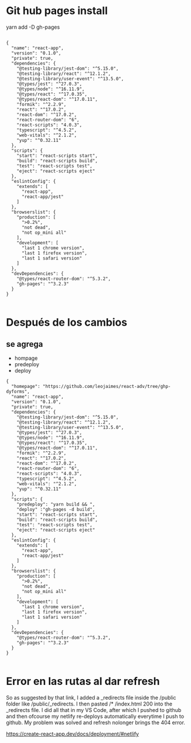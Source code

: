 # Git hub pages install

yarn add -D gh-pages

```

{
  "name": "react-app",
  "version": "0.1.0",
  "private": true,
  "dependencies": {
    "@testing-library/jest-dom": "^5.15.0",
    "@testing-library/react": "^12.1.2",
    "@testing-library/user-event": "^13.5.0",
    "@types/jest": "^27.0.3",
    "@types/node": "^16.11.9",
    "@types/react": "^17.0.35",
    "@types/react-dom": "^17.0.11",
    "formik": "^2.2.9",
    "react": "^17.0.2",
    "react-dom": "^17.0.2",
    "react-router-dom": "6",
    "react-scripts": "4.0.3",
    "typescript": "^4.5.2",
    "web-vitals": "^2.1.2",
    "yup": "^0.32.11"
  },
  "scripts": {
    "start": "react-scripts start",
    "build": "react-scripts build",
    "test": "react-scripts test",
    "eject": "react-scripts eject"
  },
  "eslintConfig": {
    "extends": [
      "react-app",
      "react-app/jest"
    ]
  },
  "browserslist": {
    "production": [
      ">0.2%",
      "not dead",
      "not op_mini all"
    ],
    "development": [
      "last 1 chrome version",
      "last 1 firefox version",
      "last 1 safari version"
    ]
  },
  "devDependencies": {
    "@types/react-router-dom": "^5.3.2",
    "gh-pages": "^3.2.3"
  }
}


```

# Después de los cambios

## se agrega

- hompage
- predeploy
- deploy

```
{
  "homepage": "https://github.com/leojaimes/react-adv/tree/ghp-dyforms",
  "name": "react-app",
  "version": "0.1.0",
  "private": true,
  "dependencies": {
    "@testing-library/jest-dom": "^5.15.0",
    "@testing-library/react": "^12.1.2",
    "@testing-library/user-event": "^13.5.0",
    "@types/jest": "^27.0.3",
    "@types/node": "^16.11.9",
    "@types/react": "^17.0.35",
    "@types/react-dom": "^17.0.11",
    "formik": "^2.2.9",
    "react": "^17.0.2",
    "react-dom": "^17.0.2",
    "react-router-dom": "6",
    "react-scripts": "4.0.3",
    "typescript": "^4.5.2",
    "web-vitals": "^2.1.2",
    "yup": "^0.32.11"
  },
  "scripts": {
    "predeploy": "yarn build && ",
    "deploy" :"gh-pages -d build",
    "start": "react-scripts start",
    "build": "react-scripts build",
    "test": "react-scripts test",
    "eject": "react-scripts eject"
  },
  "eslintConfig": {
    "extends": [
      "react-app",
      "react-app/jest"
    ]
  },
  "browserslist": {
    "production": [
      ">0.2%",
      "not dead",
      "not op_mini all"
    ],
    "development": [
      "last 1 chrome version",
      "last 1 firefox version",
      "last 1 safari version"
    ]
  },
  "devDependencies": {
    "@types/react-router-dom": "^5.3.2",
    "gh-pages": "^3.2.3"
  }
}


```

# Error en las rutas al dar refresh

So as suggested by that link, I added a \_redirects file inside the /public folder like /public/\_redirects. I then pasted /\* /index.html 200 into the \_redirects file. I did all that in my VS Code, after which I pushed to github and then ofcourse my netlify re-deploys automatically everytime I push to github. My problem was solved and refresh nolonger brings the 404 error.

https://create-react-app.dev/docs/deployment/#netlify
